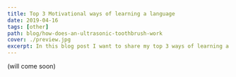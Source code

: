 ```yaml
---
title: Top 3 Motivational ways of learning a language
date: 2019-04-16
tags: [other]
path: blog/how-does-an-ultrasonic-toothbrush-work
cover: ./preview.jpg
excerpt: In this blog post I want to share my top 3 ways of learning a language in a motivating way.
---
```


(will come soon)









